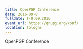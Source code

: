 ```yaml
---
title: OpenPGP Conference
date: 2016-09-8
fulldate: 8-9.09.2016
event_url: https://gnupg.org/conf/
location: Cologne
---
```

OpenPGP Conference


